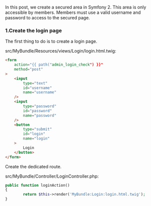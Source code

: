 In this post, we create a secured area in Symfony 2. This area is only accessible by members. Members must use a valid username and password to access to the secured page.

### 1.Create the login page

The first thing to do is to create a login page.

src/MyBundle/Resources/views/Login/login.html.twig:
```html
<form
    action="{{ path("admin_login_check") }}"
    method="post"
>
    <input
        type="text"
        id="username"
        name="username"
    />
    <input
        type="password"
        id="password"
        name="password"
    />
    <button
        type="submit"
        id="login"
        name="login"
    >
        Login
    </button>
</form>
```

Create the dedicated route.

src/MyBundle/Controller/LoginController.php:
```php
public function loginAction()
{
        return $this->render('MyBundle:Login:login.html.twig');
}
```
